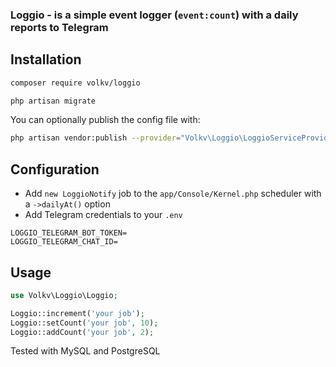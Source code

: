 ### Loggio - is a simple event logger (`event:count`) with a daily reports to Telegram

## Installation

```bash
composer require volkv/loggio
```

```bash
php artisan migrate
````

You can optionally publish the config file with:

```bash
php artisan vendor:publish --provider="Volkv\Loggio\LoggioServiceProvider"
```

## Configuration

* Add  `new LoggioNotify` job to the `app/Console/Kernel.php` scheduler with a `->dailyAt()` option
* Add Telegram credentials to your `.env`

```dotenv
LOGGIO_TELEGRAM_BOT_TOKEN=
LOGGIO_TELEGRAM_CHAT_ID=
```

## Usage

```php
use Volkv\Loggio\Loggio;

Loggio::increment('your job');
Loggio::setCount('your job', 10);
Loggio::addCount('your job', 2);
```

Tested with MySQL and PostgreSQL
